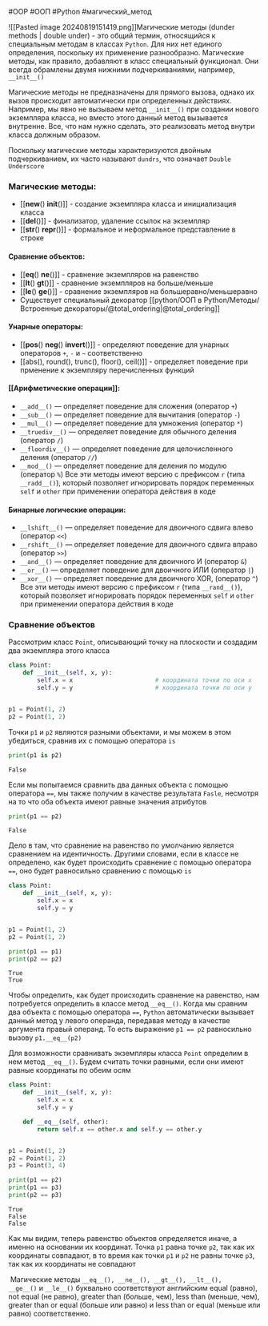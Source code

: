 #OOP #ООП #Python #магический_метод 


![[Pasted image 20240819151419.png]]Магические методы (dunder methods | double under) - это общий термин, относящийся к специальным методам в классах `Python`. Для них нет единого определения, поскольку их применение разнообразно. Магические методы, как правило, добавляют в класс специальный функционал. Они всегда обрамлены двумя нижними подчеркиваниями, например, `__init__()`

Магические методы не предназначены для прямого вызова, однако их вызов происходит автоматически при определенных действиях. Например, мы явно не вызываем метод `__init__()` при создании нового экземпляра класса, но вместо этого данный метод вызывается внутренне. Все, что нам нужно сделать, это реализовать метод внутри класса должным образом.

Поскольку магические методы характеризуются двойным подчеркиванием, их часто называют `dundrs`, что означает `Double Underscore`

### Магические методы:
- [[__new__() __init__()]] - создание экземпляра класса и инициализация класса
- [[__del__()]] - финализатор, удаление ссылок на экземпляр
- [[__str__() __repr__()]] - формальное и неформальное представление в строке
#### Сравнение объектов:
- [[__eq__() __ne__()]]  - сравнение экземпляров на равенство
- [[__lt__() __gt__()]] - сравнение экземпляров на больше/меньше
- [[__le__() __ge__()]] - сравнение экземпляров на большеравно/меньшеравно
- Существует специальный декоратор [[python/ООП в Python/Методы/Встроенные декораторы/@total_ordering|@total_ordering]]
#### Унарные операторы:
- [[__pos__() __neg__() __invert__()]] - определяют поведение для унарных операторов `+`, `-` и `~` соответственно
- [[abs(), round(), trunc(), floor(), ceil()]] - определяет поведение при прменение к экземпляру перечисленных функций
#### [[Арифметические операции]]:
- `__add__()` — определяет поведение для сложения (оператор `+`)
- `__sub__()` — определяет поведение для вычитания (оператор `-`)
- `__mul__()` — определяет поведение для умножения (оператор `*`)
- `__truediv__()` — определяет поведение для обычного деления (оператор `/`)
- `__floordiv__()` — определяет поведение для целочисленного деления (оператор `//`)
- `__mod__()` — определяет поведение для деления по модулю (оператор `%`)
Все эти методы имеют версию с префиксом `r` (типа `__radd__()`), который позволяет игнорировать порядок переменных `self` и `other` при применении оператора действия в коде
#### Бинарные логические операции:
- `__lshift__()` — определяет поведение для двоичного сдвига влево (оператор `<<`)
- `__rshift__()` — определяет поведение для двоичного сдвига вправо (оператор `>>`)
- `__and__()` — определяет поведение для двоичного И (оператор `&`)
- `__or__()` — определяет поведение для двоичного ИЛИ (оператор `|`)
- `__xor__()` — определяет поведение для двоичного XOR, (оператор `^`)
Все эти методы имеют версию с префиксом `r` (типа `__rand__()`), который позволяет игнорировать порядок переменных `self` и `other` при применении оператора действия в коде
### Сравнение объектов
Рассмотрим класс `Point`, описывающий точку на плоскости и создадим два экземпляра этого класса
```python
class Point:
    def __init__(self, x, y):
        self.x = x                       # координата точки по оси x
        self.y = y                       # координата точки по оси y


p1 = Point(1, 2)
p2 = Point(1, 2)
```
Точки `p1` и `p2` являются разными объектами, и мы можем в этом убедиться, сравнив их с помощью оператора `is`
```python
print(p1 is p2)
```
```
False
```
Если мы попытаемся сравнить два данных объекта с помощью оператора `==`, мы также получим в качестве результата `Fasle`, несмотря на то что оба объекта имеют равные значения атрибутов
```python
print(p1 == p2)
```
```
False
```
Дело в там, что сравнение на равенство по умолчанию является сравнением на идентичность. Другими словами, если в классе не определено, как будет происходить сравнение с помощью оператора `==`, оно будет равносильно сравнению с помощью `is`
```python
class Point:
    def __init__(self, x, y):
        self.x = x
        self.y = y


p1 = Point(1, 2)
p2 = Point(1, 2)

print(p1 == p1)
print(p2 == p2)
```
```
True
True
```
Чтобы определить, как будет происходить сравнение на равенство, нам потребуется определить в классе метод `__eq__()`. Когда мы сравним два объекта с помощью оператора `==`, `Python` автоматически вызывает данный метод у левого операнда, передавая методу в качестве аргумента правый операнд. То есть выражение `p1 == p2` равносильно вызову `p1.__eq__(p2)`

Для возможности сравнивать экземпляры класса `Point` определим в нем метод `__eq__()`. Будем считать точки равными, если они имеют равные координаты по обеим осям
```python
class Point:
    def __init__(self, x, y):
        self.x = x
        self.y = y

    def __eq__(self, other):
        return self.x == other.x and self.y == other.y


p1 = Point(1, 2)
p2 = Point(1, 2)
p3 = Point(3, 4)

print(p1 == p2)
print(p1 == p3)
print(p2 == p3)
```
```
True
False
False
```
Как мы видим, теперь равенство объектов определяется иначе, а именно на основании их координат. Точка `p1` равна точке `p2`, так как их координаты совпадают, в то время как точки `p1` и `p2` не равны точке `p3`, так как их координаты не совпадают

 Магические методы `__eq__(), __ne__(), __gt__(), __lt__(), __ge__()` и `__le__()` буквально соответствуют английским equal (равно), not equal (не равно), greater than (больше, чем), less than (меньше, чем), greater than or equal (больше или равно) и less than or equal (меньше или равно) соответственно.